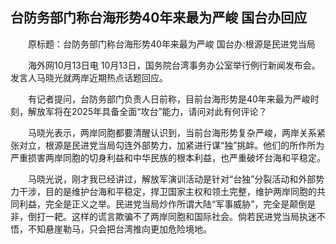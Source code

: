 ## 台防务部门称台海形势40年来最为严峻 国台办回应
　　原标题：台防务部门称台海形势40年来最为严峻 国台办:根源是民进党当局

　　海外网10月13日电 10月13日，国务院台湾事务办公室举行例行新闻发布会。发言人马晓光就两岸近期热点话题回应。

　　有记者提问，台防务部门负责人日前称，目前台海形势是40年来最为严峻时刻，解放军将在2025年具备全面“攻台”能力，请问对此有何评论？

　　马晓光表示，两岸同胞都要清醒认识到，当前台海形势复杂严峻，两岸关系紧张对立，根源是民进党当局勾连外部势力，加紧进行谋“独”挑衅。他们的所作所为严重损害两岸同胞的切身利益和中华民族的根本利益，也严重破坏台海和平稳定。

　　马晓光说，刚才我已经讲过，解放军演训活动是针对“台独”分裂活动和外部势力干涉，目的是维护台海和平稳定，捍卫国家主权和领土完整，维护两岸同胞的共同利益，完全是正义之举。民进党当局炒作所谓大陆“军事威胁”，完全是颠倒是非，倒打一耙。这样的谎言欺骗不了两岸同胞和国际社会。倘若民进党当局执迷不悟，不知悬崖勒马，只会把台湾推向更加危险境地。

